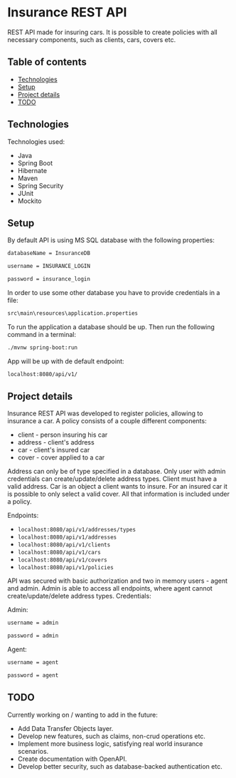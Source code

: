 # Insurance REST API

REST API made for insuring cars. It is possible to create policies with all necessary components, such as clients, cars, covers etc.

## Table of contents
* [Technologies](#technologies)
* [Setup](#setup)
* [Project details](#project-details)
* [TODO](#todo)

## Technologies
Technologies used:
* Java
* Spring Boot
* Hibernate
* Maven
* Spring Security
* JUnit
* Mockito

## Setup
By default API is using MS SQL database with the following properties:
```sh
databaseName = InsuranceDB
```
```sh
username = INSURANCE_LOGIN
```
```sh
password = insurance_login
```

In order to use some other database you have to provide credentials in a file:
```sh
src\main\resources\application.properties
```
To run the application a database should be up. Then run the following command in a terminal:
```sh
./mvnw spring-boot:run
```
App will be up with de default endpoint:
```sh
localhost:8080/api/v1/
```

## Project details
Insurance REST API was developed to register policies, allowing to insurance a car. A policy consists of a couple different components:
* client - person insuring his car
* address - client's address
* car - client's insured car
* cover - cover applied to a car

Address can only be of type specified in a database. Only user with admin credentials can create/update/delete address types. Client must have a valid address. Car is an object a client wants to insure. For an insured car it is possible to only select a valid cover. All that information is included under a policy.

Endpoints:
* ```localhost:8080/api/v1/addresses/types```
* ```localhost:8080/api/v1/addresses```
* ```localhost:8080/api/v1/clients```
* ```localhost:8080/api/v1/cars```
* ```localhost:8080/api/v1/covers```
* ```localhost:8080/api/v1/policies```

API was secured with basic authorization and two in memory users - agent and admin. Admin is able to access all endpoints, where agent cannot create/update/delete address types. Credentials:

Admin:
```sh
username = admin
```
```sh
password = admin
```
Agent:
```sh
username = agent
```
```sh
password = agent
```

## TODO
Currently working on / wanting to add in the future:
* Add Data Transfer Objects layer.
* Develop new features, such as claims, non-crud operations etc.
* Implement more business logic, satisfying real world insurance scenarios.
* Create documentation with OpenAPI.
* Develop better security, such as database-backed authentication etc.


